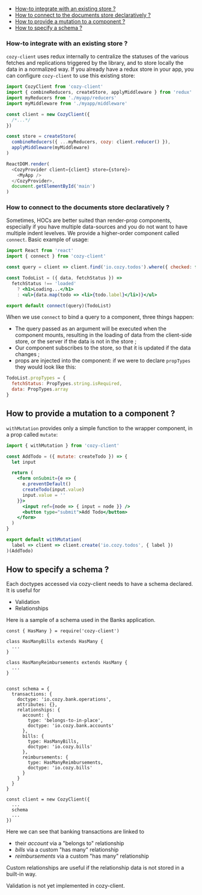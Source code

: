 <!-- MarkdownTOC autolink=true -->

- [How-to integrate with an existing store ?](#how-to-integrate-with-an-existing-store-)
- [How to connect to the documents store declaratively ?](#how-to-connect-to-the-documents-store-declaratively-)
- [How to provide a mutation to a component ?](#how-to-provide-a-mutation-to-a-component-)
- [How to specify a schema ?](#how-to-specify-a-schema-)

<!-- /MarkdownTOC -->


### How-to integrate with an existing store ?

`cozy-client` uses redux internally to centralize the statuses of the various fetches and replications triggered by the library, and to store locally the data in a normalized way. If you already have a redux store in your app, you can configure `cozy-client` to use this existing store:

```js
import CozyClient from 'cozy-client'
import { combineReducers, createStore, applyMiddleware } from 'redux'
import myReducers from './myapp/reducers'
import myMiddleware from './myapp/middleware'

const client = new CozyClient({
  /*...*/
})

const store = createStore(
  combineReducers({ ...myReducers, cozy: client.reducer() }),
  applyMiddleware(myMiddleware)
)

ReactDOM.render(
  <CozyProvider client={client} store={store}>
    <MyApp />
  </CozyProvider>,
  document.getElementById('main')
)
```

### How to connect to the documents store declaratively ?

Sometimes, HOCs are better suited than render-prop components, especially if you have multiple data-sources and you do not want to have multiple indent levelves. We provide a higher-order component called `connect`. Basic example of usage:

```jsx
import React from 'react'
import { connect } from 'cozy-client'

const query = client => client.find('io.cozy.todos').where({ checked: false })

const TodoList = ({ data, fetchStatus }) =>
  fetchStatus !== 'loaded'
    ? <h1>Loading...</h1>
    : <ul>{data.map(todo => <li>{todo.label}</li>)}</ul>

export default connect(query)(TodoList)
```

When we use `connect` to bind a query to a component, three things happen:
 - The query passed as an argument will be executed when the component mounts, resulting in the loading of data from the client-side store, or the server if the data is not in the store ;
 - Our component subscribes to the store, so that it is updated if the data changes ;
 - props are injected into the component: if we were to declare `propTypes` they would look like this:
```jsx
TodoList.propTypes = {
  fetchStatus: PropTypes.string.isRequired,
  data: PropTypes.array
}
```

## How to provide a mutation to a component ?

`withMutation` provides only a simple function to the wrapper component, in a prop called `mutate`:

```jsx
import { withMutation } from 'cozy-client'

const AddTodo = ({ mutate: createTodo }) => {
  let input

  return (
    <form onSubmit={e => {
      e.preventDefault()
      createTodo(input.value)
      input.value = ''
    }}>
      <input ref={node => { input = node }} />
      <button type="submit">Add Todo</button>
    </form>
  )
}

export default withMutation(
  label => client => client.create('io.cozy.todos', { label })
)(AddTodo)
```

## How to specify a schema ?

Each doctypes accessed via cozy-client needs to have a schema declared. It is useful for 

* Validation
* Relationships

Here is a sample of a schema used in the Banks application.

```
const { HasMany } = require('cozy-client')

class HasManyBills extends HasMany {
  ...
}

class HasManyReimbursements extends HasMany {
  ...
}


const schema = {
  transactions: {
    doctype: 'io.cozy.bank.operations',
    attributes: {},
    relationships: {
      account: {
        type: 'belongs-to-in-place',
        doctype: 'io.cozy.bank.accounts'
      },
      bills: {
        type: HasManyBills,
        doctype: 'io.cozy.bills'
      },
      reimbursements: {
        type: HasManyReimbursements,
        doctype: 'io.cozy.bills'
      }
    }
  }
}

const client = new CozyClient({
  ...
  schema
  ...
})
```

Here we can see that banking transactions are linked to

- their *account* via a "belongs to" relationship
- *bills* via a custom "has many" relationship
- *reimbursements* via a custom "has many" relationship

Custom relationships are useful if the relationship data is not stored in a built-in way.

Validation is not yet implemented in cozy-client.
